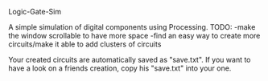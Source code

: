 Logic-Gate-Sim

A simple simulation of digital components using Processing.
TODO:
-make the window scrollable to have more space
-find an easy way to create more circuits/make it able to add clusters of circuits

Your created circuits are automatically saved as "save.txt".
If you want to have a look on a friends creation, copy his "save.txt" into your one.
